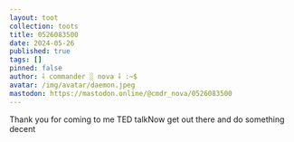 ```yaml
---
layout: toot
collection: toots
title: 0526083500
date: 2024-05-26
published: true
tags: []
pinned: false
author: ⸸ commander ░ nova ⸸ :~$
avatar: /img/avatar/daemon.jpeg
mastodon: https://mastodon.online/@cmdr_nova/0526083500
---
```


Thank you for coming to me TED talkNow get out there and do something decent

